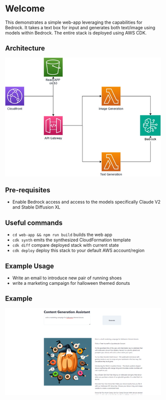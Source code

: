 # Welcome

This demonstrates a simple web-app leveraging the capabilities for Bedrock. It takes a text box for input and generates both text/image using models within Bedrock. The entire stack is deployed using AWS CDK. 


## Architecture
![Alt text](image.png)


## Pre-requisites
* Enable Bedrock access and access to the models specifically Claude V2 and Stable Diffusion XL

## Useful commands

* `cd web-app && npm run build` builds the web app 
* `cdk synth`       emits the synthesized CloudFormation template
* `cdk diff`        compare deployed stack with current state
* `cdk deploy`      deploy this stack to your default AWS account/region

## Example Usage
* Write an email to introduce new pair of running shoes
* write a marketing campaign for halloween themed donuts

## Example
![Alt text](Bedrock-Example.PNG)
